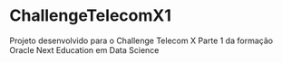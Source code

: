 # ChallengeTelecomX1
Projeto desenvolvido para o Challenge Telecom X Parte 1 da formação Oracle Next Education em Data Science

